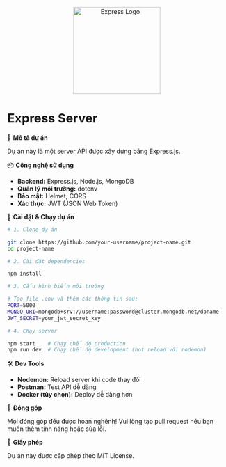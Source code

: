 <p align="center">
  <a href="https://expressjs.com/" target="blank"><img src="https://miro.medium.com/v2/resize:fit:640/format:webp/1*Jr3NFSKTfQWRUyjblBSKeg.png" width="200" alt="Express Logo" /></a>
</p>

# Express Server

📌 **Mô tả dự án**

Dự án này là một server API được xây dựng bằng Express.js.

📦 **Công nghệ sử dụng**

- **Backend:** Express.js, Node.js, MongoDB 
- **Quản lý môi trường:** dotenv
- **Bảo mật:** Helmet, CORS
- **Xác thực:** JWT (JSON Web Token)

🔧 **Cài đặt & Chạy dự án**

```bash
# 1. Clone dự án

git clone https://github.com/your-username/project-name.git
cd project-name

# 2. Cài đặt dependencies

npm install

# 3. Cấu hình biến môi trường

# Tạo file .env và thêm các thông tin sau:
PORT=5000
MONGO_URI=mongodb+srv://username:password@cluster.mongodb.net/dbname
JWT_SECRET=your_jwt_secret_key

# 4. Chạy server

npm start    # Chạy chế độ production
npm run dev  # Chạy chế độ development (hot reload với nodemon)
```

🛠️ **Dev Tools**

- **Nodemon:** Reload server khi code thay đổi
- **Postman:** Test API dễ dàng
- **Docker (tùy chọn):** Deploy dễ dàng hơn

🤝 **Đóng góp**

Mọi đóng góp đều được hoan nghênh! Vui lòng tạo pull request nếu bạn muốn thêm tính năng hoặc sửa lỗi.

📜 **Giấy phép**

Dự án này được cấp phép theo MIT License.
